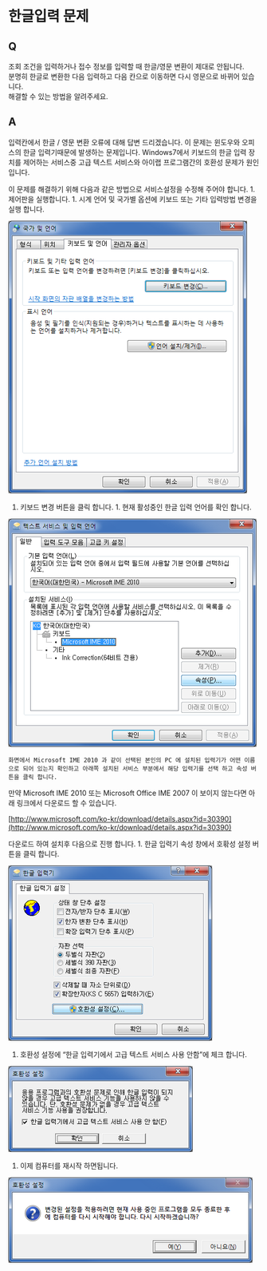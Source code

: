 # 한글입력 문제

## Q

조회 조건을 입력하거나 접수 정보를 입력할 때 한글/영문 변환이 제대로 안됩니다.  
분명히 한글로 변환한 다음 입력하고 다음 칸으로 이동하면 다시 영문으로 바뀌어 있습니다.  
해결할 수 있는 방법을 알려주세요.

## A

입력칸에서 한글 / 영문 변환 오류에 대해 답변 드리겠습니다. 이 문제는 윈도우와 오피스의 한글 입력기때문에 발생하는 문제입니다. Windows7에서 키보드의 한글 입력 장치를 제어하는 서비스중 고급 텍스트 서비스와 아이랩 프로그램간의 호환성 문제가 원인입니다.

이 문제를 해결하기 위해 다음과 같은 방법으로 서비스설정을 수정해 주어야 합니다. 1. 제어판을 실행합니다. 1. 시계 언어 및 국가별 옵션에 키보드 또는 기타 입력방법 변경을 실행 합니다. 

![](../.gitbook/assets/01%20%2810%29.png)

 1. 키보드 변경 버튼을 클릭 합니다. 1. 현재 활성중인 한글 입력 언어를 확인 합니다. 

![](../.gitbook/assets/02%20%2817%29.png)

```text
화면에서 Microsoft IME 2010 과 같이 선택된 본인의 PC 에 설치된 입력기가 어떤 이름으로 되어 있는지 확인하고 아래쪽 설치된 서비스 부분에서 해당 입력기를 선택 하고 속성 버튼을 클릭 합니다. 
```

만약 Microsoft IME 2010 또는 Microsoft Office IME 2007 이 보이지 않는다면 아래 링크에서 다운로드 할 수 있습니다. 

[http://www.microsoft.com/ko-kr/download/details.aspx?id=30390](http://www.microsoft.com/ko-kr/download/details.aspx?id=30390)

 다운로드 하여 설치후 다음으로 진행 합니다. 1. 한글 입력기 속성 창에서 호홖성 설정 버튼을 클릭 합니다. 

![](../.gitbook/assets/03%20%2815%29.png)

 1. 호환성 설정에 “한글 입력기에서 고급 텍스트 서비스 사용 안함”에 체크 합니다.

![](../.gitbook/assets/04%20%282%29.png)

 1. 이제 컴퓨터를 재시작 하면됩니다.

![](../.gitbook/assets/05.png)

